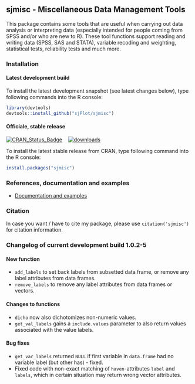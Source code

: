 sjmisc - Miscellaneous Data Management Tools
------------------------------------------------------------------------------
This package contains some tools that are useful when carrying out data analysis or interpreting data (especially intended for people coming from SPSS and/or who are new to R). These tool functions support reading and writing data (SPSS, SAS and STATA), variable recoding and weighting, statistical tests, reliability tests and much more.


### Installation

#### Latest development build

To install the latest development snapshot (see latest changes below), type following commands into the R console:

```r
library(devtools)
devtools::install_github("sjPlot/sjmisc")
```

#### Officiale, stable release
[![CRAN_Status_Badge](http://www.r-pkg.org/badges/version/sjmisc)](http://cran.r-project.org/web/packages/sjmisc)
&#160;&#160;
[![downloads](http://cranlogs.r-pkg.org/badges/sjmisc)](http://cranlogs.r-pkg.org/)

To install the latest stable release from CRAN, type following command into the R console:

```r
install.packages("sjmisc")
```

### References, documentation and examples

- [Documentation and examples](http://www.strengejacke.de/sjPlot/)


### Citation

In case you want / have to cite my package, please use `citation('sjmisc')` for citation information. 


### Changelog of current development build 1.0.2-5

#### New function
* `add_labels` to set back labels from subsetted data frame, or remove any label attributes from data frames.
* `remove_labels` to remove any label attributes from data frames or vectors.

#### Changes to functions
* `dicho` now also dichotomizes non-numeric values.
* `get_val_labels` gains a `include.values` parameter to also return values associated with the value labels.

#### Bug fixes
* `get_var_labels` returned `NULL` if first variable in `data.frame` had no variable label (but other has) - fixed.
* Fixed code with non-exact matching of `haven`-attributes `label` and `labels`, which in certain situation may return wrong vector attributes.
